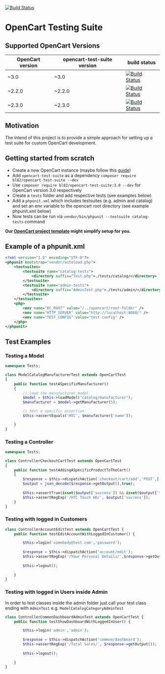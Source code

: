 [![Build Status](https://travis-ci.org/bl82/opencart-test-suite.svg?branch=master)](https://travis-ci.org/bl82/opencart-test-suite)

# OpenCart Testing Suite

## Supported OpenCart Versions

| OpenCart version | opencart-test-suite version |build status|
|---|---|---|
| ~3.0   | ~3.0   | [![Build Status](https://travis-ci.org/bl82/opencart-test-suite.svg?branch=3.0)](https://travis-ci.org/bl82/opencart-test-suite) |
| ~2.2.0 | ~2.2.0 | [![Build Status](https://travis-ci.org/bl82/opencart-test-suite.svg?branch=2.2)](https://travis-ci.org/bl82/opencart-test-suite) |
| ~2.3.0 | ~2.3.0 | [![Build Status](https://travis-ci.org/bl82/opencart-test-suite.svg?branch=2.3)](https://travis-ci.org/bl82/opencart-test-suite) |

## Motivation
The intend of this project is to provide a simple approach for setting up a test suite for custom OpenCart development. 

## Getting started from scratch

 - Create a new OpenCart instance (maybe follow this [guide](https://medium.com/@stefan.huber/installing-opencart-with-composer-74fe0ba121b1))
 - Add `opencart-test-suite` as a dependency `composer require bl82/opencart-test-suite --dev`
 - Use `composer require bl82/opencart-test-suite:3.0 --dev` for OpenCart version 3.0 respectively
 - Create a `tests` folder and add respective tests (see examples below)
 - Add a `phpunit.xml` which includes testsuites (e.g. admin and catalog) and set an env variable to the opencart root directory (see example phpunit.xml below)
 - Now tests can be run via `vendor/bin/phpunit --testsuite catalog-tests` command

__Our [OpenCart project template](https://github.com/bl82/opencart-project-template) might simplify setup for you.__

## Example of a phpunit.xml

```xml
<?xml version="1.0" encoding="UTF-8"?>
<phpunit bootstrap="vendor/autoload.php">
    <testsuites>
        <testsuite name="catalog-tests">
            <directory suffix="Test.php">./tests/catalog/</directory>
        </testsuite>
        <testsuite name="admin-tests">
            <directory suffix="AdminTest.php">./tests/admin/</directory>
        </testsuite>
    </testsuites>
    <php>
        <env name="OC_ROOT" value="/../opencart/root-folder" />
        <env name="HTTP_SERVER" value="http://localhost:8080/" />
        <env name="TEST_CONFIG" value="test-config" />
    </php>
</phpunit>
```

## Test Examples

### Testing a Model

```php
namespace Tests;

class ModelCatalogManufacturerTest extends OpenCartTest
{
    public function testASpecificManufacturer()
    {
        // load the manufacturer model
        $model = $this->loadModel("catalog/manufacturer");
        $manufacturer = $model->getManufacturer(5);

        // test a specific assertion
        $this->assertEquals('HTC', $manufacturer['name']);

    }
}
```

### Testing a Controller
```php
namespace Tests;

class ControllerCheckoutCartTest extends OpenCartTest
{
    public function testAddingASpecificProductToTheCart()
    {
        $response = $this->dispatchAction('checkout/cart/add','POST',['product_id' => 28]);
        $output = json_decode($response->getOutput(),true);
        
        $this->assertTrue(isset($output['success']) && isset($output['total']));
        $this->assertRegExp('/HTC Touch HD/', $output['success']);
    }
}
```

### Testing with logged in Customers
```php
class ControllerAccountEditTest extends OpenCartTest {  
    public function testEditAccountWithLoggedInCustomer() {

        $this->login('somebody@test.com','password');
        
        $response = $this->dispatchAction('account/edit');
        $this->assertRegExp('/Your Personal Details/',$response->getOutput());
        
        $this->logout();
        
    }   
}
```

### Testing with logged in Users inside Admin

In order to test classes inside the admin folder just call your test class ending with `AdminTest` e.g. `ModelCatalogCategoryAdminTest`

```php
class ControllerCommonDashboardAdminTest extends OpenCartTest {  
    public function testShowDashboardWithLoggedInUser() {

        $this->login('admin','admin');
        
        $response = $this->dispatchAction('common/dashboard');
        $this->assertRegExp('/Total Sales/', $response->getOutput());
        
        $this->logout();
        
    }   
}
```
